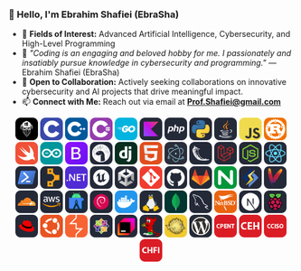 ### 👋 Hello, I'm Ebrahim Shafiei (EbraSha)
- 👀 **Fields of Interest:** Advanced Artificial Intelligence, Cybersecurity, and High-Level Programming
- 🎤 *"Coding is an engaging and beloved hobby for me. I passionately and insatiably pursue knowledge in cybersecurity and programming."* — Ebrahim Shafiei (EbraSha)
- 💼 **Open to Collaboration:** Actively seeking collaborations on innovative cybersecurity and AI projects that drive meaningful impact.
- 📫 **Connect with Me:** Reach out via email at **[Prof.Shafiei@gmail.com](mailto:Prof.Shafiei@gmail.com)**



<p align="center">
<img src="icons/blackwin.png" width="40" height="40" alt="blackwin" />
<img src="icons/c.png" width="40" height="40" alt="c" />
<img src="icons/cpp.png" width="40" height="40" alt="cpp" />
<img src="icons/cs.png" width="40" height="40" alt="cs" />
<img src="icons/go.png" width="40" height="40" alt="go" />
<img src="icons/kotlin.png" width="40" height="40" alt="go" />
<img src="icons/php.png" width="40" height="40" alt="php" />
<img src="icons/python.png" width="40" height="40" alt="python" />
<img src="icons/java.png" width="40" height="40" alt="java" />
<img src="icons/js.png" width="40" height="40" alt="js" />
<img src="icons/rust.png" width="40" height="40" alt="r" />
<img src="icons/swift.png" width="40" height="40" alt="swift" />
<img src="icons/arduino.png" width="40" height="40" alt="arduino" />
<img src="icons/bootstrap.png" width="40" height="40" alt="bootstrap" />
<img src="icons/deno.png" width="40" height="40" alt="django" />
<img src="icons/django.png" width="40" height="40" alt="django" />
<img src="icons/html.png" width="40" height="40" alt="html" />
<img src="icons/electronjs.png" width="40" height="40" alt="electronjs" />
<img src="icons/flask.png" width="40" height="40" alt="flask" />
<img src="icons/laravel.png" width="40" height="40" alt="laravel" />
<img src="icons/nodejs.png" width="40" height="40" alt="nodejs" />
<img src="icons/react.png" width="40" height="40" alt="nodejs" />
<img src="icons/powershell.png" width="40" height="40" alt="powershell" />
<img src="icons/puppet.png" width="40" height="40" alt="puppet" />
<img src="icons/dotnet.png" width="40" height="40" alt="dotnet" />
<img src="icons/unrealengine.png" width="40" height="40" alt="unrealengine" />
<img src="icons/unity.png" width="40" height="40" alt="unity" />
<img src="icons/git.png" width="40" height="40" alt="git" />
<img src="icons/github.png" width="40" height="40" alt="github" />
<img src="icons/gitlab.png" width="40" height="40" alt="gitlab" />
<img src="icons/nginx.png" width="40" height="40" alt="nginx" />
<img src="icons/litespeed.png" width="40" height="40" alt="litespeed" />
<img src="icons/apache.png" width="40" height="40" alt="apache" />
<img src="icons/cloudflare.png" width="40" height="40" alt="cloudflare" />
<img src="icons/amazon.png" width="40" height="40" alt="amazon" />
<img src="icons/android.png" width="40" height="40" alt="android" />
<img src="icons/debian.png" width="40" height="40" alt="debian" />
<img src="icons/docker.png" width="40" height="40" alt="docker" />
<img src="icons/linux.png" width="40" height="40" alt="linux" />
<img src="icons/mongodb.png" width="40" height="40" alt="mongodb" />
<img src="icons/mysql.png" width="40" height="40" alt="mysql" />
<img src="icons/netbsd.png" width="40" height="40" alt="netbsd" />
<img src="icons/netxjs.png" width="40" height="40" alt="netjs" />
<img src="icons/raspberrypi.png" width="40" height="40" alt="raspberrypi" />
<img src="icons/redhat.png" width="40" height="40" alt="redhat" />
<img src="icons/ubuntu.png" width="40" height="40" alt="ubuntu" />
<img src="icons/burpsuite.png" width="40" height="40" alt="burpsuite" />
<img src="icons/centos.png" width="40" height="40" alt="centos" />
<img src="icons/jetbrains.png" width="40" height="40" alt="clion" />
<img src="icons/freebsd.png" width="40" height="40" alt="freebsd" />
<img src="icons/openbsd.png" width="40" height="40" alt="openbsd" />
<img src="icons/wordpress.png" width="40" height="40" alt="wordpress" />
<img src="icons/CPENT.png" width="40" height="40" alt="CPENT" />
<img src="icons/ceh.png" width="40" height="40" alt="CEH" />
<img src="icons/CCISO.png" width="40" height="40" alt="CCISO" />
<img src="icons/CHFI.png" width="40" height="40" alt="CHFI" />

</p>
